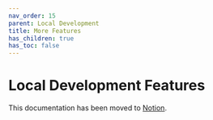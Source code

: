 ```yaml
---
nav_order: 15
parent: Local Development
title: More Features
has_children: true
has_toc: false
---
```


# Local Development Features

This documentation has been moved to [Notion](https://www.notion.so/Additional-Features-e3de76ebf4724359be90187969585534).
